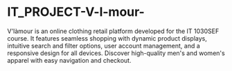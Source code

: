 # IT_PROJECT-V-l-mour-
V'làmour is an online clothing retail platform developed for the IT 1030SEF course. It features seamless shopping with dynamic product displays, intuitive search and filter options, user account management, and a responsive design for all devices. Discover high-quality men's and women's apparel with easy navigation and checkout.
